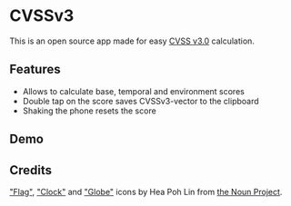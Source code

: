 # CVSSv3

This is an open source app made for easy [CVSS v3.0](https://www.first.org/cvss/) calculation.

## Features

- Allows to calculate base, temporal and environment scores
- Double tap on the score saves CVSSv3-vector to the clipboard
- Shaking the phone resets the score

## Demo

## Credits

["Flag"](https://thenounproject.com/charlenehea/collection/ios-toolbar-icons-glyph/?i=592023), ["Clock"](https://thenounproject.com/charlenehea/collection/ios-toolbar-icons-glyph/?i=591880) and ["Globe"](https://thenounproject.com/charlenehea/collection/ios-toolbar-icons-glyph/?i=592011) icons by Hea Poh Lin from [the Noun Project](http://thenounproject.com/).